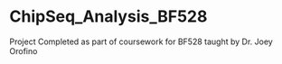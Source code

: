 # ChipSeq_Analysis_BF528
Project Completed as part of coursework for BF528 taught by Dr. Joey Orofino
